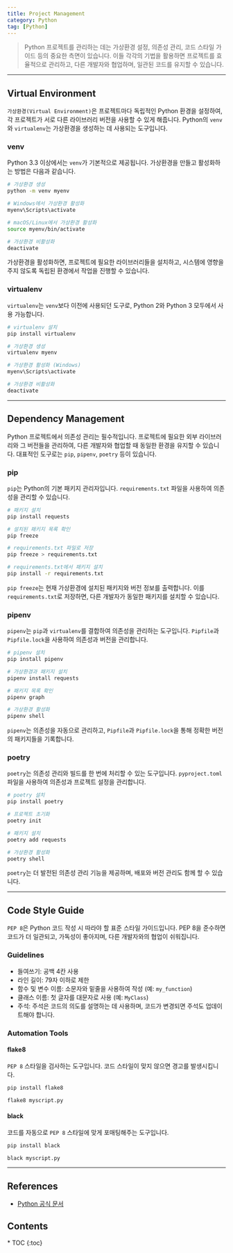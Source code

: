 ```yaml
---
title: Project Management
category: Python
tag: [Python]
---
```


> Python 프로젝트를 관리하는 데는 가상환경 설정, 의존성 관리, 코드 스타일 가이드 등의 중요한 측면이 있습니다. 이들 각각의 기법을 활용하면 프로젝트를 효율적으로 관리하고, 다른 개발자와 협업하며, 일관된 코드를 유지할 수 있습니다.

---

## Virtual Environment
`가상환경(Virtual Environment)`은 프로젝트마다 독립적인 Python 환경을 설정하여, 각 프로젝트가 서로 다른 라이브러리 버전을 사용할 수 있게 해줍니다. Python의 `venv`와 `virtualenv`는 가상환경을 생성하는 데 사용되는 도구입니다.

### venv 
Python 3.3 이상에서는 `venv`가 기본적으로 제공됩니다. 가상환경을 만들고 활성화하는 방법은 다음과 같습니다.

```bash
# 가상환경 생성
python -m venv myenv

# Windows에서 가상환경 활성화
myenv\Scripts\activate

# macOS/Linux에서 가상환경 활성화
source myenv/bin/activate

# 가상환경 비활성화
deactivate
```
가상환경을 활성화하면, 프로젝트에 필요한 라이브러리들을 설치하고, 시스템에 영향을 주지 않도록 독립된 환경에서 작업을 진행할 수 있습니다.

### virtualenv
`virtualenv`는 `venv`보다 이전에 사용되던 도구로, Python 2와 Python 3 모두에서 사용 가능합니다.

```bash
# virtualenv 설치
pip install virtualenv

# 가상환경 생성
virtualenv myenv

# 가상환경 활성화 (Windows)
myenv\Scripts\activate

# 가상환경 비활성화
deactivate
```

---

## Dependency Management
Python 프로젝트에서 의존성 관리는 필수적입니다. 프로젝트에 필요한 외부 라이브러리와 그 버전들을 관리하여, 다른 개발자와 협업할 때 동일한 환경을 유지할 수 있습니다. 대표적인 도구로는 `pip`, `pipenv`, `poetry` 등이 있습니다.

### pip
`pip`는 Python의 기본 패키지 관리자입니다. `requirements.txt` 파일을 사용하여 의존성을 관리할 수 있습니다.

```bash
# 패키지 설치
pip install requests

# 설치된 패키지 목록 확인
pip freeze

# requirements.txt 파일로 저장
pip freeze > requirements.txt

# requirements.txt에서 패키지 설치
pip install -r requirements.txt
```
`pip freeze`는 현재 가상환경에 설치된 패키지와 버전 정보를 출력합니다. 이를 `requirements.txt`로 저장하면, 다른 개발자가 동일한 패키지를 설치할 수 있습니다.

### pipenv 
`pipenv`는 `pip`과 `virtualenv`를 결합하여 의존성을 관리하는 도구입니다. `Pipfile`과 `Pipfile.lock`을 사용하여 의존성과 버전을 관리합니다.

```bash
# pipenv 설치
pip install pipenv

# 가상환경과 패키지 설치
pipenv install requests

# 패키지 목록 확인
pipenv graph

# 가상환경 활성화
pipenv shell
```
`pipenv`는 의존성을 자동으로 관리하고, `Pipfile`과 `Pipfile.lock`을 통해 정확한 버전의 패키지들을 기록합니다.

### poetry 
`poetry`는 의존성 관리와 빌드를 한 번에 처리할 수 있는 도구입니다. `pyproject.toml` 파일을 사용하여 의존성과 프로젝트 설정을 관리합니다.

```bash
# poetry 설치
pip install poetry

# 프로젝트 초기화
poetry init

# 패키지 설치
poetry add requests

# 가상환경 활성화
poetry shell
```
`poetry`는 더 발전된 의존성 관리 기능을 제공하며, 배포와 버전 관리도 함께 할 수 있습니다.

---

## Code Style Guide
`PEP 8`은 Python 코드 작성 시 따라야 할 표준 스타일 가이드입니다. PEP 8을 준수하면 코드가 더 일관되고, 가독성이 좋아지며, 다른 개발자와의 협업이 쉬워집니다.

### Guidelines
- 들여쓰기: 공백 4칸 사용
- 라인 길이: 79자 이하로 제한
- 함수 및 변수 이름: 소문자와 밑줄을 사용하여 작성 (예: `my_function`)
- 클래스 이름: 첫 글자를 대문자로 사용 (예: `MyClass`)
- 주석: 주석은 코드의 의도를 설명하는 데 사용하며, 코드가 변경되면 주석도 업데이트해야 합니다.

### Automation Tools

#### flake8 
`PEP 8` 스타일을 검사하는 도구입니다. 코드 스타일이 맞지 않으면 경고를 발생시킵니다.

```bash
pip install flake8

flake8 myscript.py
```

#### black
코드를 자동으로 `PEP 8` 스타일에 맞게 포매팅해주는 도구입니다.

```bash
pip install black

black myscript.py
```

---

## References
- [Python 공식 문서](https://docs.python.org/3/)

<nav class="post-toc" markdown="1">
  <h2>Contents</h2>
* TOC
{:toc}
</nav>
